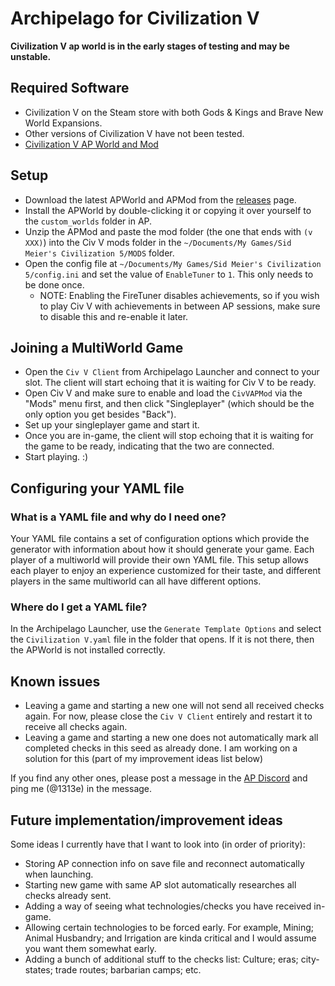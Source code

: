 # Archipelago for Civilization V

**Civilization V ap world is in the early stages of testing and may be unstable.**

## Required Software

- Civilization V on the Steam store with both Gods & Kings and Brave New World Expansions.
- Other versions of Civilization V have not been tested.
- [Civilization V AP World and Mod](https://github.com/1313e/Civ-V-AP-World/releases)

## Setup
- Download the latest APWorld and APMod from the [releases](https://github.com/1313e/Civ-V-AP-World/releases) page.
- Install the APWorld by double-clicking it or copying it over yourself to the `custom_worlds` folder in AP.
- Unzip the APMod and paste the mod folder (the one that ends with `(v XXX)`) into the Civ V mods folder in the `~/Documents/My Games/Sid Meier's Civilization 5/MODS` folder.
- Open the config file at `~/Documents/My Games/Sid Meier's Civilization 5/config.ini` and set the value of `EnableTuner` to `1`.
  This only needs to be done once.
  - NOTE: Enabling the FireTuner disables achievements, so if you wish to play Civ V with achievements in between AP sessions, make sure to disable this and re-enable it later.

## Joining a MultiWorld Game
- Open the `Civ V Client` from Archipelago Launcher and connect to your slot.
  The client will start echoing that it is waiting for Civ V to be ready.
- Open Civ V and make sure to enable and load the `CivVAPMod` via the "Mods" menu first, and then click "Singleplayer" (which should be the only option you get besides "Back").
- Set up your singleplayer game and start it.
- Once you are in-game, the client will stop echoing that it is waiting for the game to be ready, indicating that the two are connected.
- Start playing. :)

## Configuring your YAML file

### What is a YAML file and why do I need one?

Your YAML file contains a set of configuration options which provide the generator with information about how it should
generate your game. Each player of a multiworld will provide their own YAML file. This setup allows each player to enjoy
an experience customized for their taste, and different players in the same multiworld can all have different options. 

### Where do I get a YAML file?
In the Archipelago Launcher, use the `Generate Template Options` and select the `Civilization V.yaml` file in the folder that opens.
If it is not there, then the APWorld is not installed correctly.


## Known issues
- Leaving a game and starting a new one will not send all received checks again. 
  For now, please close the `Civ V Client` entirely and restart it to receive all checks again.
- Leaving a game and starting a new one does not automatically mark all completed checks in this seed as already done.
  I am working on a solution for this (part of my improvement ideas list below)

If you find any other ones, please post a message in the [AP Discord](https://discord.com/channels/731205301247803413/1342924294757552229) and ping me (@1313e) in the message.


## Future implementation/improvement ideas
Some ideas I currently have that I want to look into (in order of priority):
- Storing AP connection info on save file and reconnect automatically when launching.
- Starting new game with same AP slot automatically researches all checks already sent.
- Adding a way of seeing what technologies/checks you have received in-game.
- Allowing certain technologies to be forced early. For example, Mining; Animal Husbandry; and Irrigation are kinda critical and I would assume you want them somewhat early.
- Adding a bunch of additional stuff to the checks list: Culture; eras; city-states; trade routes; barbarian camps; etc.
